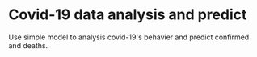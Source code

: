 # Covid-19 data analysis and predict
Use simple model to analysis covid-19's behavier and predict confirmed and deaths.
